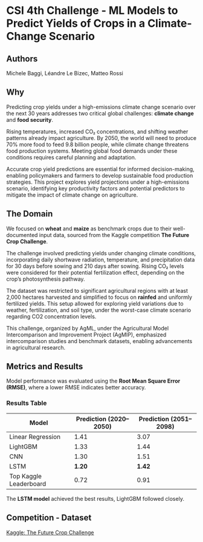 # CSI 4th Challenge - ML Models to Predict Yields of Crops in a Climate-Change Scenario

## Authors
Michele Baggi, Léandre Le Bizec, Matteo Rossi

## Why
Predicting crop yields under a high-emissions climate change scenario over the next 30 years addresses two critical global challenges: **climate change** and **food security**. 

Rising temperatures, increased CO₂ concentrations, and shifting weather patterns already impact agriculture. By 2050, the world will need to produce 70% more food to feed 9.8 billion people, while climate change threatens food production systems. Meeting global food demands under these conditions requires careful planning and adaptation.

Accurate crop yield predictions are essential for informed decision-making, enabling policymakers and farmers to develop sustainable food production strategies. This project explores yield projections under a high-emissions scenario, identifying key productivity factors and potential predictors to mitigate the impact of climate change on agriculture.

## The Domain
We focused on **wheat** and **maize** as benchmark crops due to their well-documented input data, sourced from the Kaggle competition **The Future Crop Challenge**.

The challenge involved predicting yields under changing climate conditions, incorporating daily shortwave radiation, temperature, and precipitation data for 30 days before sowing and 210 days after sowing. Rising CO₂ levels were considered for their potential fertilization effect, depending on the crop’s photosynthesis pathway.

The dataset was restricted to significant agricultural regions with at least 2,000 hectares harvested and simplified to focus on **rainfed** and uniformly fertilized yields. This setup allowed for exploring yield variations due to weather, fertilization, and soil type, under the worst-case climate scenario regarding CO2 concentration levels. 

This challenge, organized by AgML, under the Agricultural Model Intercomparison and Improvement Project (AgMIP), emphasized intercomparison studies and benchmark datasets, enabling advancements in agricultural research.

## Metrics and Results
Model performance was evaluated using the **Root Mean Square Error (RMSE)**, where a lower RMSE indicates better accuracy.

### Results Table
| Model            | Prediction (2020–2050) | Prediction (2051–2098) |
|-------------------|------------------------|------------------------|
| Linear Regression | 1.41                  | 3.07                  |
| LightGBM          | 1.33                  | 1.44                  |
| CNN               | 1.30                  | 1.51                  |
| LSTM              | **1.20**              | **1.42**              |
| Top Kaggle Leaderboard | 0.72             | 0.91                  |

The **LSTM model** achieved the best results, LightGBM followed closely.

## Competition - Dataset

[Kaggle: The Future Crop Challenge](https://www.kaggle.com/competitions/the-future-crop-challenge)

